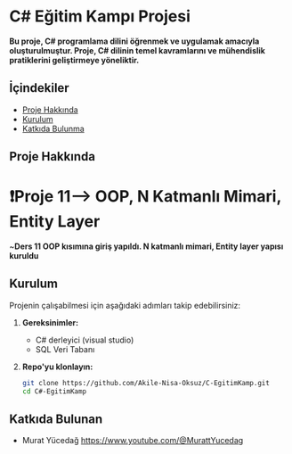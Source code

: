 # C# Eğitim Kampı Projesi  

**Bu proje, C# programlama dilini öğrenmek ve uygulamak amacıyla oluşturulmuştur. Proje, C# dilinin temel kavramlarını ve mühendislik pratiklerini geliştirmeye yöneliktir.**

## İçindekiler  

- [Proje Hakkında](#proje-hakkında)  
- [Kurulum](#kurulum) 
- [Katkıda Bulunma](#katkıda-bulunma)  

## Proje Hakkında  

# ❗Proje 11--> OOP, N Katmanlı Mimari, Entity Layer
~**Ders 11 OOP kısımına giriş yapıldı. N katmanlı mimari, Entity layer  yapısı kuruldu**

## Kurulum  

Projenin çalışabilmesi için aşağıdaki adımları takip edebilirsiniz:  

1. **Gereksinimler:**  
   - C# derleyici (visual studio)
   - SQL Veri Tabanı
  
2. **Repo'yu klonlayın:**  

   ```bash  
   git clone https://github.com/Akile-Nisa-Oksuz/C-EgitimKamp.git  
   cd C#-EgitimKamp

## Katkıda Bulunan
- Murat Yücedağ https://www.youtube.com/@MurattYucedag
